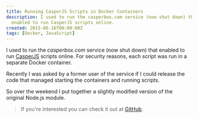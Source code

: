 ```yaml
---
title: Running CasperJS Scripts in Docker Containers
description: I used to run the casperbox.com service (now shut down) that
  enabled to run CasperJS scripts online.
created: 2015-06-16T00:00:00Z
tags: [Docker, JavaScript]
---
```


I used to run the *casperbox.com* service (now shut down) that enabled to run
[CasperJS](http://casperjs.org) scripts online. For security reasons, each script
was run in a separate Docker container.

Recently I was asked by a former user of the service if I could release the code
that managed starting the containers and running scripts.

So over the weekend I put together a slightly modified version of the original
Node.js module.

> If you're interested you can check it out at
  [GitHub](https://github.com/mirovarga/casperjs-docker).
